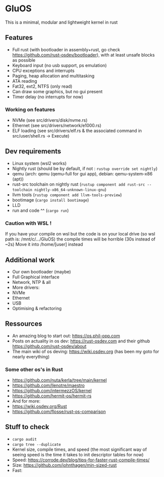 # GluOS

This is a minimal, modular and lightweight kernel in rust

## Features
- Full rust (with bootloader in assembly+rust, go check https://github.com/rust-osdev/bootloader), with at least unsafe blocks as possible
- Keyboard input (no usb support, ps emulation)
- CPU exceptions and interrupts
- Paging, heap allocation and multitasking
- ATA reading
- Fat32, ext2, NTFS (only read)
- Can draw some graphics, but no gui present
- Timer delay (no interrupts for now)

### Working on features
- NVMe (see src/drivers/disk/nvme.rs)
- Ethernet (see src/drivers/network/e1000.rs)
- ELF loading (see src/drivers/elf.rs & the associated command in src/user/shell.rs -> Execute)

## Dev requirements
- Linux system (wsl2 works)
- Nightly rust (should be by default, if not : `rustup override set nightly`)
- qemu (arch: qemu (qemu-full for gui app), debian: qemu-system-x86 (apt))
- rust-src toolchain on nightly rust (`rustup component add rust-src --toolchain nightly-x86_64-unknown-linux-gnu`)
- llvm tools (`rustup component add llvm-tools-preview`)
- bootimage (`cargo install bootimage`)
- LLD
- run and code ^^ (`cargo run`)

### Caution with WSL !
If you have your compile on wsl but the code is on your local drive (so wsl path is: /mnt/c/.../GluOS) the compile times will be horrible (30s instead of ~2s)
Move it into /home/\[user\] instead

## Additional work
- Our own bootloader (maybe)
- Full Graphical interface
- Network, NTP & all
- More drivers:
- NVMe
- Ethernet
- USB
- Optimising & refactoring

## Ressources
- An amazing blog to start out: https://os.phil-opp.com
- Posts on actuality in os dev: https://rust-osdev.com and their github https://github.com/rust-osdev/about
- The main wiki of os deving: https://wiki.osdev.org (has been my goto for nearly everything)

### Some other os's in Rust
- https://github.com/nuta/kerla/tree/main/kernel
- https://github.com/llenotre/maestro
- https://github.com/intermezzOS/kernel
- https://github.com/hermit-os/hermit-rs
- And for more:
- https://wiki.osdev.org/Rust
- https://github.com/flosse/rust-os-comparison

## Stuff to check
- `cargo audit`
- `cargo tree --duplicate`
- Kernel size, compile times, and speed (the most significant way of seeing speed is the time it takes to init descriptor tables for now)
- Speed: https://corrode.dev/blog/tips-for-faster-rust-compile-times/
- Size: https://github.com/johnthagen/min-sized-rust
- Fast: 
